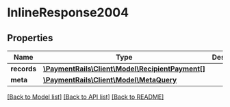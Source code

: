 # InlineResponse2004

## Properties
Name | Type | Description | Notes
------------ | ------------- | ------------- | -------------
**records** | [**\PaymentRails\Client\Model\RecipientPayment[]**](RecipientPayment.md) |  | [optional] 
**meta** | [**\PaymentRails\Client\Model\MetaQuery**](MetaQuery.md) |  | [optional] 

[[Back to Model list]](../README.md#documentation-for-models) [[Back to API list]](../README.md#documentation-for-api-endpoints) [[Back to README]](../README.md)


